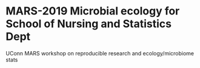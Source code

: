 # MARS-2019 Microbial ecology for School of Nursing and Statistics Dept
UConn MARS workshop on reproducible research and ecology/microbiome stats

